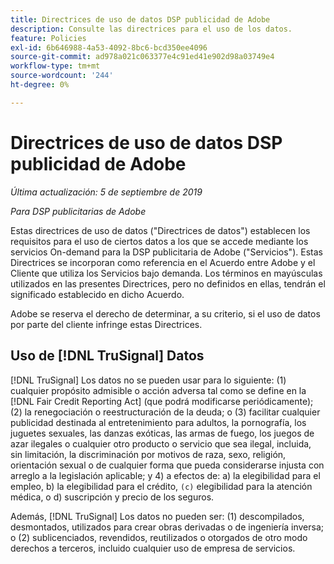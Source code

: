 ```yaml
---
title: Directrices de uso de datos DSP publicidad de Adobe
description: Consulte las directrices para el uso de los datos.
feature: Policies
exl-id: 6b646988-4a53-4092-8bc6-bcd350ee4096
source-git-commit: ad978a021c063377e4c91ed41e902d98a03749e4
workflow-type: tm+mt
source-wordcount: '244'
ht-degree: 0%

---
```


# Directrices de uso de datos DSP publicidad de Adobe

*Última actualización: 5 de septiembre de 2019*

*Para DSP publicitarias de Adobe*

Estas directrices de uso de datos (&quot;Directrices de datos&quot;) establecen los requisitos para el uso de ciertos datos a los que se accede mediante los servicios On-demand para la DSP publicitaria de Adobe (&quot;Servicios&quot;). Estas Directrices se incorporan como referencia en el Acuerdo entre Adobe y el Cliente que utiliza los Servicios bajo demanda. Los términos en mayúsculas utilizados en las presentes Directrices, pero no definidos en ellas, tendrán el significado establecido en dicho Acuerdo.

Adobe se reserva el derecho de determinar, a su criterio, si el uso de datos por parte del cliente infringe estas Directrices.

## Uso de [!DNL TruSignal] Datos

[!DNL TruSignal] Los datos no se pueden usar para lo siguiente: (1) cualquier propósito admisible o acción adversa tal como se define en la [!DNL Fair Credit Reporting Act] (que podrá modificarse periódicamente); (2) la renegociación o reestructuración de la deuda; o (3) facilitar cualquier publicidad destinada al entretenimiento para adultos, la pornografía, los juguetes sexuales, las danzas exóticas, las armas de fuego, los juegos de azar ilegales o cualquier otro producto o servicio que sea ilegal, incluida, sin limitación, la discriminación por motivos de raza, sexo, religión, orientación sexual o de cualquier forma que pueda considerarse injusta con arreglo a la legislación aplicable; y 4) a efectos de: a) la elegibilidad para el empleo, b) la elegibilidad para el crédito, `(c)` elegibilidad para la atención médica, o d) suscripción y precio de los seguros.<!-- I used backticks in the previous sentence to prevent ( c ) from displaying as a copyright symbol. I think the OS does that. Using HTML code for the parentheses doesn't prevent it. -->

Además, [!DNL TruSignal] Los datos no pueden ser: (1) descompilados, desmontados, utilizados para crear obras derivadas o de ingeniería inversa; o (2) sublicenciados, revendidos, reutilizados o otorgados de otro modo derechos a terceros, incluido cualquier uso de empresa de servicios.
